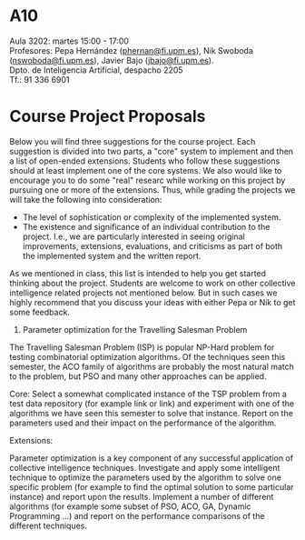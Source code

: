 # A10

Aula 3202: martes 15:00 - 17:00<BR>
Profesores: Pepa Hernández (phernan@fi.upm.es), Nik Swoboda (nswoboda@fi.upm.es), Javier Bajo (jbajo@fi.upm.es). <BR>
Dpto. de Inteligencia Artificial, despacho 2205<BR>
Tf.: 91 336 6901<BR>


# Course Project Proposals
Below you will find three suggestions for the course project. Each suggestion is divided into two parts, a "core" system to implement and then a list of open-ended extensions.  Students who follow these suggestions should at least implement one of the core systems. We also would like to encourage you to do some "real" researc while working on this project by pursuing one or more of the extensions. Thus, while grading the projects we will take the following into consideration:

* The level of sophistication or complexity of the implemented system.
* The existence and significance of an individual contribution to the project.  I.e., we are particularly interested in seeing original improvements, extensions, evaluations, and criticisms as part of both the implemented system and the written report.

As we mentioned in class, this list is intended to help you get started thinking about the project. Students are welcome to work on other collective intelligence related projects not mentioned below. But in such cases we highly recommend that you discuss your ideas with either Pepa or Nik to get some feedback.


1) Parameter optimization for the Travelling Salesman Problem

The Travelling Salesman Problem (ISP) is popular NP-Hard problem for testing combinatorial optimization algorithms.  Of the techniques seen this semester, the ACO family of algorithms are probably the most natural match to the problem, but PSO and many other approaches can be applied.

Core: Select a somewhat complicated instance of the TSP problem from a test data repository (for example link or link) and experiment with one of the algorithms we have seen this semester to solve that instance.  Report on the parameters used and their impact on the performance of the algorithm.

Extensions:

Parameter optimization is a key component of any successful application of collective intelligence techniques.  Investigate and apply some intelligent technique to optimize the parameters used by the algorithm to solve one specific problem (for example to find the optimal solution to some particular instance) and report upon the results.
Implement a number of different algorithms (for example some subset of PSO, ACO, GA, Dynamic Programming ...) and report on the performance comparisons of the different techniques.


